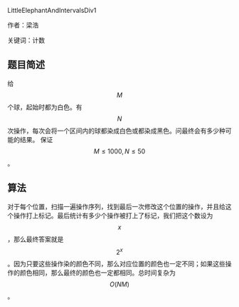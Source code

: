 LittleElephantAndIntervalsDiv1

作者：梁浩

关键词：计数

## 题目简述

给$$M$$个球，起始时都为白色。有$$N$$次操作，每次会将一个区间内的球都染成白色或都染成黑色。问最终会有多少种可能的结果。
保证$$M\leq 1000, N\leq 50$$。

## 算法

对于每个位置，扫描一遍操作序列，找到最后一次修改这个位置的操作，并且给这个操作打上标记。最后统计有多少个操作被打上了标记，我们把这个数设为$$x$$，那么最终答案就是$$2^x$$。因为只要这些操作染的颜色不同，那么对应位置的颜色也一定不同；如果这些操作的颜色相同，那么最终的颜色也一定都相同。总时间复杂为$$O(NM)$$。